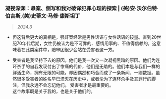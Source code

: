 ### 凝视深渊：悬案、侧写和我对破译犯罪心理的探索 | (美)安·沃尔伯特·伯吉斯,(美)史蒂文·马修·康斯坦丁<!-- {docsify-ignore} -->

> *2024.3*

- 但这背后更大的真相是，强奸案经常是男性话语与女性话语的较量。直到20世纪70年代后期，女性仍被认为是不可靠的、感情用事的、不值得信赖的，这意味着在此类案件中，陪审团很少会站在受害者这一方。

- 受害者是我坚持下去的原因。他们是我一次又一次凝视黑暗的原因。他们为连环杀手的自我发现付出了惨痛的代价，他们是无助的。他们本是与我们一样的鲜活生命，拥有无限的可能，却因偶然和巧合而成了一条新闻、一则数据。虽然很多受害者的姓名早已湮灭在历史中，或者沦为了连环杀手及其罪行的脚注，但我永远不会忘记他们。 受害者才是最重要的。</br>这个故事既是关于我的，也是关于他们的。
